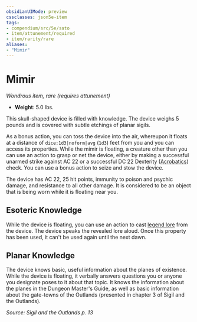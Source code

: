 ```yaml
---
obsidianUIMode: preview
cssclasses: json5e-item
tags:
- compendium/src/5e/sato
- item/attunement/required
- item/rarity/rare
aliases: 
- "Mimir"
---
```

# Mimir
*Wondrous item, rare (requires attunement)*  

- **Weight**: 5.0 lbs.

This skull-shaped device is filled with knowledge. The device weighs 5 pounds and is covered with subtle etchings of planar sigils.

As a bonus action, you can toss the device into the air, whereupon it floats at a distance of `dice:1d3|noform|avg` (`1d3`) feet from you and you can access its properties. While the mimir is floating, a creature other than you can use an action to grasp or net the device, either by making a successful unarmed strike against AC 22 or a successful DC 22 Dexterity ([Acrobatics](2-Mechanics/CLI/rules/skills.md#Acrobatics)) check. You can use a bonus action to seize and stow the device.

The device has AC 22, 25 hit points, immunity to poison and psychic damage, and resistance to all other damage. It is considered to be an object that is being worn while it is floating near you.

## Esoteric Knowledge

While the device is floating, you can use an action to cast [legend lore](2-Mechanics/CLI/spells/legend-lore.md) from the device. The device speaks the revealed lore aloud. Once this property has been used, it can't be used again until the next dawn.

## Planar Knowledge

The device knows basic, useful information about the planes of existence. While the device is floating, it verbally answers questions you or anyone you designate poses to it about that topic. It knows the information about the planes in the Dungeon Master's Guide, as well as basic information about the gate-towns of the Outlands (presented in chapter 3 of Sigil and the Outlands).

*Source: Sigil and the Outlands p. 13*